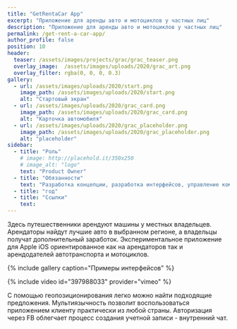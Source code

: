 ```yaml
---
title: "GetRentaCar App"
excerpt: "Приложение для аренды авто и мотоциклов у частных лиц"
description: "Приложение для аренды авто и мотоциклов у частных лиц"
permalink: /get-rent-a-car-app/
author_profile: false
position: 10
header:
  teaser: /assets/images/projects/grac/grac_teaser.png
  overlay_image:  /assets/images/uploads/2020/grac_art.png
  overlay_filter: rgba(0, 0, 0, 0.3)
gallery:
  - url: /assets/images/uploads/2020/start.png
    image_path: /assets/images/uploads/2020/start.png
    alt: "Стартовый экран"
  - url: /assets/images/uploads/2020/grac_card.png
    image_path: /assets/images/uploads/2020/grac_card.png
    alt: "Карточка автомобиля"
  - url: /assets/images/uploads/2020/grac_placeholder.png
    image_path: /assets/images/uploads/2020/grac_placeholder.png
    alt: "placeholder"
sidebar:
  - title: "Роль"
    # image: http://placehold.it/350x250
    # image_alt: "logo"
    text: "Product Owner"
  - title: "Обязанности"
    text: "Разработка концепции, разработка интерфейсов, управление командой"
  - title: "год"
  - title: "Ссылки" 
    text: 
---
```


<!-- ## {{ page.description }} -->

Здесь путешественники арендуют машины у местных владельцев. Арендаторы найдут лучшие авто в выбранном регионе, а владельцы получат дополнительный заработок.
Экспериментальное приложение для Apple iOS ориентированное как на арендаторов так и арендодателей автотранспорта и мотоциклов.



{% include gallery caption="Примеры интерфейсов" %}

{% include video id="397988033" provider="vimeo" %}

С помощью геопозиционирования легко можно найти подходящие предложения. Мультиязычность позволит воспользоваться приложением клиенту практически из любой страны. Авторизация через FB облегчает процесс создания учетной записи - внутренний чат.
